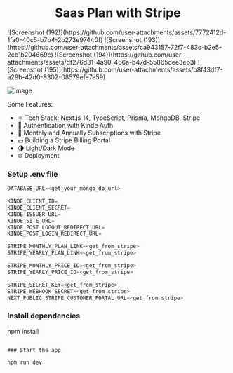 <h1 align="center">Saas Plan with Stripe</h1>
![Screenshot (192)](https://github.com/user-attachments/assets/7772412d-1fa0-40c5-b7b4-2b273e97440f)
![Screenshot (193)](https://github.com/user-attachments/assets/ca943157-72f7-483c-b2e5-2cb1b204669c)
![Screenshot (194)](https://github.com/user-attachments/assets/df276d31-4a90-466a-b47d-55865dee3eb3)
![Screenshot (195)](https://github.com/user-attachments/assets/b8f43df7-a29b-42d0-8302-08579efe7e59)

![image](https://github.com/user-attachments/assets/9a396462-637d-4be4-a9c3-9de0b9ba60ad)

Some Features:

-   ⚛️ Tech Stack: Next.js 14, TypeScript, Prisma, MongoDB, Stripe
-   🔐 Authentication with Kinde Auth
-   💸 Monthly and Annually Subscriptions with Stripe
-   💵 Building a Stripe Billing Portal
-   🌗 Light/Dark Mode
-   🌐 Deployment

### Setup .env file

```js
DATABASE_URL=<get_your_mongo_db_url>

KINDE_CLIENT_ID=
KINDE_CLIENT_SECRET=
KINDE_ISSUER_URL=
KINDE_SITE_URL=
KINDE_POST_LOGOUT_REDIRECT_URL=
KINDE_POST_LOGIN_REDIRECT_URL=

STRIPE_MONTHLY_PLAN_LINK=<get_from_stripe>
STRIPE_YEARLY_PLAN_LINK=<get_from_stripe>

STRIPE_MONTHLY_PRICE_ID=<get_from_stripe>
STRIPE_YEARLY_PRICE_ID=<get_from_stripe>

STRIPE_SECRET_KEY=<get_from_stripe>
STRIPE_WEBHOOK_SECRET=<get_from_stripe>
NEXT_PUBLIC_STRIPE_CUSTOMER_PORTAL_URL=<get_from_stripe>
```

### Install dependencies

npm install
```

### Start the app

npm run dev
```

